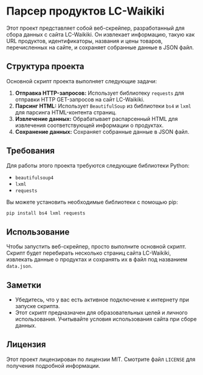 # Парсер продуктов LC-Waikiki

Этот проект представляет собой веб-скрейпер, разработанный для сбора данных с сайта LC-Waikiki. Он извлекает информацию, такую как URL продуктов, идентификаторы, названия и цены товаров, перечисленных на сайте, и сохраняет собранные данные в JSON файл.

## Структура проекта

Основной скрипт проекта выполняет следующие задачи:

1. **Отправка HTTP-запросов:** Использует библиотеку `requests` для отправки HTTP GET-запросов на сайт LC-Waikiki.
2. **Парсинг HTML:** Использует `BeautifulSoup` из библиотеки `bs4` и `lxml` для парсинга HTML-контента страниц.
3. **Извлечение данных:** Обрабатывает распарсенный HTML для извлечения соответствующей информации о продуктах.
4. **Сохранение данных:** Сохраняет собранные данные в JSON файл.

## Требования

Для работы этого проекта требуются следующие библиотеки Python:

- `beautifulsoup4`
- `lxml`
- `requests`

Вы можете установить необходимые библиотеки с помощью pip:

```bash
pip install bs4 lxml requests
```

## Использование

Чтобы запустить веб-скрейпер, просто выполните основной скрипт. Скрипт будет перебирать несколько страниц сайта LC-Waikiki, извлекать данные о продуктах и сохранять их в файл под названием `data.json`.

## Заметки

- Убедитесь, что у вас есть активное подключение к интернету при запуске скрипта.
- Этот скрипт предназначен для образовательных целей и личного использования. Учитывайте условия использования сайта при сборе данных.

## Лицензия

Этот проект лицензирован по лицензии MIT. Смотрите файл `LICENSE` для получения подробной информации.
